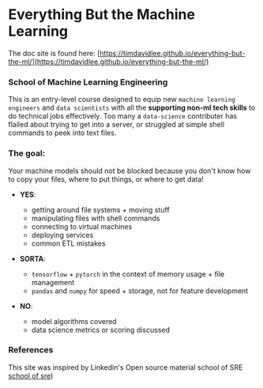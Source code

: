 # Everything But the Machine Learning

The doc site is found here: [https://timdavidlee.github.io/everything-but-the-ml/](https://timdavidlee.github.io/everything-but-the-ml/)


### School of Machine Learning Engineering

This is an entry-level course designed to equip new `machine learning engineers` and `data scientists` with all the **supporting non-ml tech skills** to do technical jobs effectively. Too many a `data-science` contributer has flailed about trying to get into a server, or struggled at simple shell commands to peek into text files.

### The goal:

Your machine models should not be blocked because you don't know how to copy your files, where to put things, or where to get data!

- **YES**:
    - getting around file systems + moving stuff
    - manipulating files with shell commands
    - connecting to virtual machines
    - deploying services
    - common ETL mistakes

- **SORTA**:
    - `tensorflow` + `pytorch` in the context of memory usage + file management
    - `pandas` and `numpy` for speed + storage, not for feature development

- **NO**:
    - model algorithms covered
    - data science metrics or scoring discussed

 
 ### References

 This site was inspired by Linkedin's Open source material school of SRE [school of sre](https://linkedin.github.io/school-of-sre/))